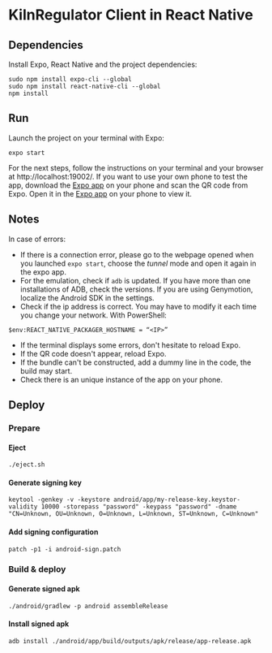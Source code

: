 # KilnRegulator Client in React Native

## Dependencies

Install Expo, React Native and the project dependencies:

```
sudo npm install expo-cli --global
sudo npm install react-native-cli --global
npm install
```

## Run

Launch the project on your terminal with Expo:

```
expo start
```

For the next steps, follow the instructions on your terminal and your browser at http://localhost:19002/.
If you want to use your own phone to test the app, download the [Expo app](https://expo.io) on your phone and scan the QR code from Expo.
Open it in the [Expo app](https://expo.io) on your phone to view it.

## Notes

In case of errors:
- If there is a connection error, please go to the webpage opened when you launched `expo start`, choose the *tunnel* mode and open it again in the expo app.
- For the emulation, check if `adb` is updated. If you have more than one installations of ADB, check the versions.
If you are using Genymotion, localize the Android SDK in the settings.
- Check if the ip address is correct. You may have to modify it each time you change your network.
With PowerShell:
```
$env:REACT_NATIVE_PACKAGER_HOSTNAME = “<IP>”
```
- If the terminal displays some errors, don't hesitate to reload Expo.
- If the QR code doesn't appear, reload Expo.
- If the bundle can't be constructed, add a dummy line in the code, the build may start.
- Check there is an unique instance of the app on your phone.

## Deploy

### Prepare

#### Eject

```
./eject.sh
```

#### Generate signing key

```
keytool -genkey -v -keystore android/app/my-release-key.keystor-validity 10000 -storepass "password" -keypass "password" -dname "CN=Unknown, OU=Unknown, O=Unknown, L=Unknown, ST=Unknown, C=Unknown"
```

#### Add signing configuration

```
patch -p1 -i android-sign.patch
```

### Build & deploy

#### Generate signed apk

```
./android/gradlew -p android assembleRelease
```

#### Install signed apk

```
adb install ./android/app/build/outputs/apk/release/app-release.apk
```
